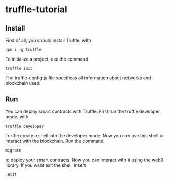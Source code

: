 # truffle-tutorial
## Install
First of all, you should install Truffle, with
```
npm i -g truffle
```
To initialize a project, use the command 
```
truffle init
```
The truffle-config.js file specificas all information about networks and blockchain used.
## Run 
You can deploy smart contracts with Truffle. First run the truffle developer mode, with
```
truffle developer
```
Turffle create a shell into the developer mode. Now you can use this shell to interact with the blockchain. Run the command
```
migrate
```
to deploy your smart contracts.
Now you can interact with it using the web3 library.
If you want exit the shell, insert
```
.exit
```

